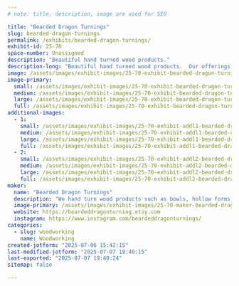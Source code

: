 ```yaml
---
# note: title, description, image are used for SEO

title: "Bearded Dragon Turnings"
slug: bearded-dragon-turnings
permalink: /exhibits/bearded-dragon-turnings/
exhibit-id: 25-70
space-number: Unassigned
description: "Beautiful hand turned wood products."
description-long: "Beautiful hand turned wood products.  Our offerings include bowls, hollow forms, tops and pens.  Our bowls and hollow forms are made from reclaimed wood from the central Florida area."
image: /assets/images/exhibit-images/25-70-exhibit-bearded-dragon-turnings-img-4018-large.jpeg
image-primary: 
  small: /assets/images/exhibit-images/25-70-exhibit-bearded-dragon-turnings-img-4018-small.jpeg
  medium: /assets/images/exhibit-images/25-70-exhibit-bearded-dragon-turnings-img-4018-medium.jpeg
  large: /assets/images/exhibit-images/25-70-exhibit-bearded-dragon-turnings-img-4018-large.jpeg
  full: /assets/images/exhibit-images/25-70-exhibit-bearded-dragon-turnings-img-4018-full.jpeg
additional-images: 
  - 1:
    small: /assets/images/exhibit-images/25-70-exhibit-addl1-bearded-dragon-turnings-img-4103-small.jpeg
    medium: /assets/images/exhibit-images/25-70-exhibit-addl1-bearded-dragon-turnings-img-4103-medium.jpeg
    large: /assets/images/exhibit-images/25-70-exhibit-addl1-bearded-dragon-turnings-img-4103-large.jpeg
    full: /assets/images/exhibit-images/25-70-exhibit-addl1-bearded-dragon-turnings-img-4103-full.jpeg
  - 2:
    small: /assets/images/exhibit-images/25-70-exhibit-addl2-bearded-dragon-turnings-img-4101-small.jpeg
    medium: /assets/images/exhibit-images/25-70-exhibit-addl2-bearded-dragon-turnings-img-4101-medium.jpeg
    large: /assets/images/exhibit-images/25-70-exhibit-addl2-bearded-dragon-turnings-img-4101-large.jpeg
    full: /assets/images/exhibit-images/25-70-exhibit-addl2-bearded-dragon-turnings-img-4101-full.jpeg
maker: 
  name: "Bearded Dragon Turnings"
  description: "We hand turn wood products such as bowls, hollow forms, tops and pens.  Our bowls and hollow forms are made from reclaimed wood from the central Florida area."
  image-primary: /assets/images/exhibit-images/25-70-maker-bearded-dragon-turnings-bearded-dragon-turnings-etsy-icon-b-medium.jpg
  website: https://beardeddragonturning.etsy.com
  instagram: https://www.instagram.com/beardeddragonturnings/
categories: 
  - slug: woodworking
    name: Woodworking
created-jotform: "2025-07-06 15:42:15"
last-modified-jotform: "2025-07-07 19:40:15"
last-exported: "2025-07-07 19:40:24"
sitemap: false

---
```

